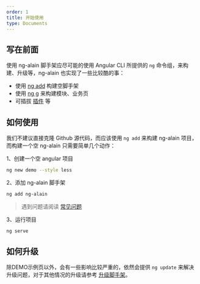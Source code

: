 ```yaml
---
order: 1
title: 开始使用
type: Documents
---
```


## 写在前面

使用 ng-alain 脚手架应尽可能的使用 Angular CLI 所提供的 `ng` 命令组，来构建、升级等，ng-alain 也实现了一些比较酷的事：

- 使用 [ng add](/cli/add) 构建空脚手架
- 使用 [ng g](/cli/generate) 来构建模块、业务页
- 可插拔 [插件](/cli/plugin) 等

## 如何使用

我们不建议直接克隆 Github 源代码，而应该使用 `ng add` 来构建 ng-alain 项目，而构建一个空 ng-alain 只需要简单几个动作：

1、创建一个空 angular 项目

```bash
ng new demo --style less
```

2、添加 ng-alain 脚手架

```bash
ng add ng-alain
```

> 遇到问题请阅读 [常见问题](/docs/faq)

3、运行项目

```bash
ng serve
```

## 如何升级

除DEMO示例页以外，会有一些影响比较严重的，依然会提供 `ng update` 来解决升级问题，对于其他情况的升级请参考 [升级脚手架](/docs/upgrade)。
